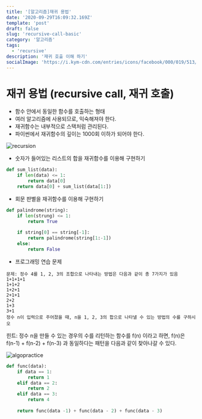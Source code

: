 ```yaml
---
title: '[알고리즘]재귀 용법'
date: '2020-09-29T16:09:32.169Z'
template: 'post'
draft: false
slug: 'recursive-call-basic'
category: '알고리즘'
tags:
  - 'recursive'
description: '재귀 호출 이해 하기'
socialImage: 'https://i.kym-cdn.com/entries/icons/facebook/000/019/513/til.jpg'
---
```


# 재귀 용법 (recursive call, 재귀 호출)

- 함수 안에서 동일한 함수를 호출하는 형태
- 여러 알고리즘에 사용되므로, 익숙해져야 한다.
- 재귀함수는 내부적으로 스택처럼 관리된다.
- 파이썬에서 재귀함수의 깊이는 1000회 이하가 되어야 한다.

![recursion](https://www.globalsoftwaresupport.com/wp-content/uploads/2019/03/ezgif.com-crop-2.gif)



- 숫자가 들어있는 리스트의 합을 재귀함수를 이용해 구현하기

```python
def sum_list(data):
    if len(data) <= 1:
        return data[0]
    return data[0] + sum_list(data[1:])
```



- 회문 판별을 재귀함수를 이용해 구현하기

```python
def palindrome(string):
    if len(strung) <= 1:
        return True
    
    if string[0] == string[-1]:
        return palindrome(string[1:-1])
    else:
        return False
```



- 프로그래밍 연습 문제

```
문제: 정수 4를 1, 2, 3의 조합으로 나타내는 방법은 다음과 같이 총 7가지가 있음
1+1+1+1
1+1+2
1+2+1
2+1+1
2+2
1+3
3+1
정수 n이 입력으로 주어졌을 때, n을 1, 2, 3의 합으로 나타낼 수 있는 방법의 수를 구하시오
```

힌트: 정수 n을 만들 수 있는 경우의 수를 리턴하는 함수를 f(n) 이라고 하면,
f(n)은 f(n-1) + f(n-2) + f(n-3) 과 동일하다는 패턴을 다음과 같이 찾아나갈 수 있다.

![algopractice](/Users/seungjune/blog/DanSJKim.github.io/static/media/algopractice.jpg)

```python
def func(data):
    if data == 1:
        return 1
    elif data == 2:
        return 2
    elif data == 3:
        return 4
    
    return func(data -1) + func(data - 2) + func(data - 3)
```

